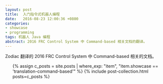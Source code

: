 ```yaml
---		
layout: post		
title:  入门指令式机器人编程
date:   2016-08-23 12:00:36 +0800		
categories:
- showcase
- programming
tags: 机器人 Java 编程
abstract: 2016 FRC Control System 中 Command-based 相关文档的翻译。
---
```


Zodiac 翻译的 2016 FRC Control System 中 Command-based 相关的文档。

<ul>
  {% assign c_posts = site.posts | where_exp: "item", "item.showcase == 'translation-command-based'" %}
  {% include post-collection.html posts=c_posts %}
</ul>

